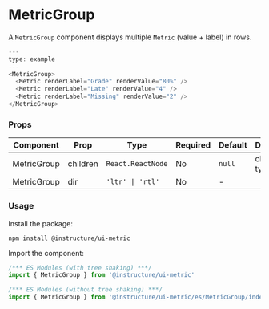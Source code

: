 # MetricGroup


A `MetricGroup` component displays multiple `Metric` (value + label) in rows.

```javascript
---
type: example
---
<MetricGroup>
  <Metric renderLabel="Grade" renderValue="80%" />
  <Metric renderLabel="Late" renderValue="4" />
  <Metric renderLabel="Missing" renderValue="2" />
</MetricGroup>
```


### Props

| Component | Prop | Type | Required | Default | Description |
|-----------|------|------|----------|---------|-------------|
| MetricGroup | children | `React.ReactNode` | No | `null` | children of type `Metric` |
| MetricGroup | dir | `'ltr' \| 'rtl'` | No | - |  |

### Usage

Install the package:

```shell
npm install @instructure/ui-metric
```

Import the component:

```javascript
/*** ES Modules (with tree shaking) ***/
import { MetricGroup } from '@instructure/ui-metric'

/*** ES Modules (without tree shaking) ***/
import { MetricGroup } from '@instructure/ui-metric/es/MetricGroup/index'
```

